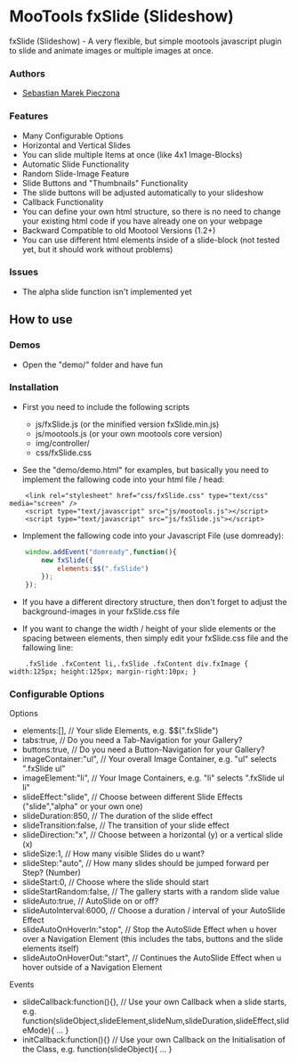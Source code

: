 MooTools fxSlide (Slideshow)
============================

fxSlide (Slideshow) - A very flexible, but simple mootools javascript plugin to slide and animate images or multiple images at once.

### Authors

* [Sebastian Marek Pieczona](http://www.iocron.com)

### Features

* Many Configurable Options
* Horizontal and Vertical Slides
* You can slide multiple Items at once (like 4x1 Image-Blocks)
* Automatic Slide Functionality
* Random Slide-Image Feature
* Slide Buttons and "Thumbnails" Functionality
* The slide buttons will be adjusted automatically to your slideshow
* Callback Functionality
* You can define your own html structure, so there is no need to change your existing html code if you have already one on your webpage
* Backward Compatible to old Mootool Versions (1.2+)
* You can use different html elements inside of a slide-block (not tested yet, but it should work without problems)

### Issues

  - The alpha slide function isn't implemented yet

How to use
----------

### Demos

* Open the "demo/" folder and have fun

### Installation

* First you need to include the following scripts
  * js/fxSlide.js (or the minified version fxSlide.min.js)
  * js/mootools.js (or your own mootools core version)
  * img/controller/
  * css/fxSlide.css


* See the "demo/demo.html" for examples, but basically you need to implement the fallowing code into your html file / head:
```
	<link rel="stylesheet" href="css/fxSlide.css" type="text/css" media="screen" />
	<script type="text/javascript" src="js/mootools.js"></script>
	<script type="text/javascript" src="js/fxSlide.js"></script>
```

* Implement the fallowing code into your Javascript File (use domready):
```javascript
	window.addEvent("domready",function(){
		new fxSlide({ 
			elements:$$(".fxSlide")
		});
	});
```

* If you have a different directory structure, then don't forget to adjust the background-images in your fxSlide.css file

* If you want to change the width / height of your slide elements or the spacing between elements, then simply edit your fxSlide.css file and the fallowing line:
```
	.fxSlide .fxContent li,.fxSlide .fxContent div.fxImage { width:125px; height:125px; margin-right:10px; }
```

### Configurable Options

Options

* elements:[],					// Your slide Elements, e.g. $$(".fxSlide")
* tabs:true,					// Do you need a Tab-Navigation for your Gallery?
* buttons:true,					// Do you need a Button-Navigation for your Gallery?
* imageContainer:"ul",				// Your overall Image Container, e.g. "ul" selects ".fxSlide ul"
* imageElement:"li",			// Your Image Containers, e.g. "li" selects ".fxSlide ul li"
* slideEffect:"slide",				// Choose between different Slide Effects ("slide","alpha" or your own one)
* slideDuration:850,				// The duration of the slide effect
* slideTransition:false,			// The transition of your slide effect
* slideDirection:"x",				// Choose between a horizontal (y) or a vertical slide (x)
* slideSize:1,					// How many visible Slides do u want?
* slideStep:"auto",				// How many slides should be jumped forward per Step? (Number)
* slideStart:0,					// Choose where the slide should start
* slideStartRandom:false,			// The gallery starts with a random slide value
* slideAuto:true,				// AutoSlide on or off?
* slideAutoInterval:6000,			// Choose a duration / interval of your AutoSlide Effect
* slideAutoOnHoverIn:"stop",			// Stop the AutoSlide Effect when u hover over a Navigation Element (this includes the tabs, buttons and the slide elements itself)
* slideAutoOnHoverOut:"start",			// Continues the AutoSlide Effect when u hover outside of a Navigation Element

Events

* slideCallback:function(){},			// Use your own Callback when a slide starts, e.g. function(slideObject,slideElement,slideNum,slideDuration,slideEffect,slideMode){ ... }
* initCallback:function(){}			// Use your own Callback on the Initialisation of the Class, e.g. function(slideObject){ ... }

